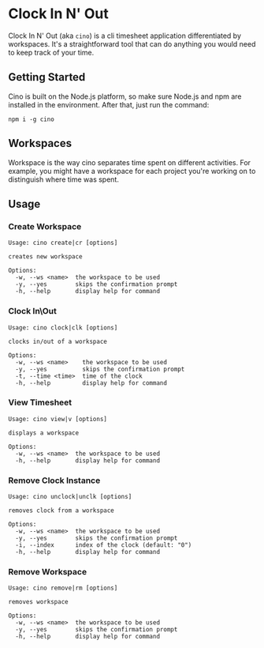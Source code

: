 # Clock In N' Out
Clock In N' Out (aka `cino`) is a cli timesheet application differentiated by workspaces. It's a straightforward tool that can do anything you would need to keep track of your time.

## Getting Started
Cino is built on the Node.js platform, so make sure Node.js and npm are installed in the environment. After that, just run the command:
```
npm i -g cino
```

## Workspaces
Workspace is the way cino separates time spent on different activities. For example, you might have a workspace for each project you're working on to distinguish where time was spent.

## Usage
### Create Workspace
```
Usage: cino create|cr [options]

creates new workspace

Options:
  -w, --ws <name>  the workspace to be used
  -y, --yes        skips the confirmation prompt
  -h, --help       display help for command

```

### Clock In\Out
```
Usage: cino clock|clk [options]

clocks in/out of a workspace

Options:
  -w, --ws <name>    the workspace to be used
  -y, --yes          skips the confirmation prompt
  -t, --time <time>  time of the clock
  -h, --help         display help for command

```

### View Timesheet
```
Usage: cino view|v [options]

displays a workspace

Options:
  -w, --ws <name>  the workspace to be used
  -h, --help       display help for command

```

### Remove Clock Instance
```
Usage: cino unclock|unclk [options]

removes clock from a workspace

Options:
  -w, --ws <name>  the workspace to be used
  -y, --yes        skips the confirmation prompt
  -i, --index      index of the clock (default: "0")
  -h, --help       display help for command

```

### Remove Workspace
```
Usage: cino remove|rm [options]

removes workspace

Options:
  -w, --ws <name>  the workspace to be used
  -y, --yes        skips the confirmation prompt
  -h, --help       display help for command

```